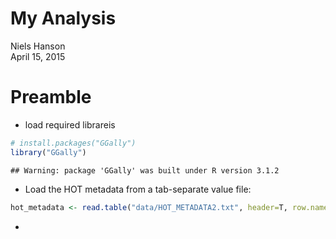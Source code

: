 # My Analysis
Niels Hanson  
April 15, 2015  

# Preamble

* load required librareis


```r
# install.packages("GGally")
library("GGally")
```

```
## Warning: package 'GGally' was built under R version 3.1.2
```

* Load the HOT metadata from a tab-separate value file:


```r
hot_metadata <- read.table("data/HOT_METADATA2.txt", header=T, row.names=1, sep = "\t")
```


*





